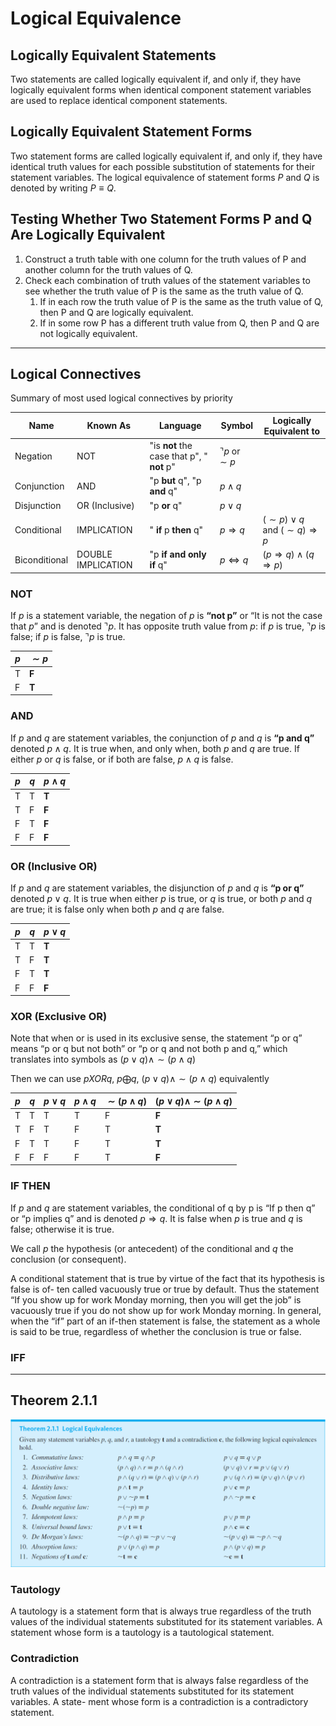 # Logical Equivalence

## Logically Equivalent Statements
Two statements are called logically equivalent if, and only if, they have logically
equivalent forms when identical component statement variables are used to
replace identical component statements.

## Logically Equivalent Statement Forms
Two statement forms are called logically equivalent if, and only if, they have identical
truth values for each possible substitution of statements for their statement
variables. The logical equivalence of statement forms $P$ and $Q$ is denoted by writing $P \equiv Q$.


## Testing Whether Two Statement Forms P and Q Are Logically Equivalent

1. Construct a truth table with one column for the truth values of P and another column for the truth values of Q.
2. Check each combination of truth values of the statement variables to see whether the truth value of P is the same as the truth value of Q.
   1. If in each row the truth value of P is the same as the truth value of Q, then P and Q are logically equivalent.
   2. If in some row P has a different truth value from Q, then P and Q are not logically equivalent.

---

## Logical Connectives

Summary of most used logical connectives by priority 

| **Name**      | **Known As**       | **Language**                               | **Symbol**                | **Logically Equivalent to**                     |
|---------------|--------------------|--------------------------------------------|---------------------------|-------------------------------------------------|
| Negation      | NOT                | "is **not** the case that p", " **not** p" | $\urcorner p$ or $\sim p$ |                                                 |
| Conjunction   | AND                | "p **but** q", "p **and** q"               | $p \wedge q$              |                                                 |
| Disjunction   | OR (Inclusive)     | "p **or** q"                               | $p \vee q$                |                                                 |
| Conditional   | IMPLICATION        | " **if** p **then** q"                     | $p \Rightarrow q$         | $(\sim p) \vee q$ and $(\sim q ) \Rightarrow p$ |
| Biconditional | DOUBLE IMPLICATION | "p **if and only if** q"                   | $p \Longleftrightarrow q$ | $(p \Rightarrow q) \wedge (q \Rightarrow p)$    |
### NOT
If $p$ is a statement variable, the negation of $p$ is **“not p”** or “It is not the case that $p$”
and is denoted $\urcorner p$. It has opposite truth value from $p$: if $p$ is true, $\urcorner p$ is false; if $p$ is
false, $\urcorner p$ is true.

| $p$ | $\sim p$ |
|-----|----------|
| T   | **F**    |
| F   | **T**    |


### AND
If $p$ and $q$ are statement variables, the conjunction of $p$ and $q$ is **“p and q”** denoted 
$p \wedge q$. It is true when, and only when, both $p$ and $q$ are true. If either $p$ or $q$ is false, 
or if both are false, $p \wedge q$ is false.

| $p$ | $q$ | $p \wedge q$ |
|-----|-----|--------------|
| T   | T   | **T**        |
| T   | F   | **F**        |
| F   | T   | **F**        |
| F   | F   | **F**        |


### OR (Inclusive OR)
If $p$ and $q$ are statement variables, the disjunction of $p$ and $q$ is **“p or q”** denoted
$p \vee q$. It is true when either $p$ is true, or $q$ is true, or both $p$ and $q$ are true; it is false
only when both $p$ and $q$ are false.

| $p$ | $q$ | $p \vee q$ |
|-----|-----|------------|
| T   | T   | **T**      |
| T   | F   | **T**      |
| F   | T   | **T**      |
| F   | F   | **F**      |


### XOR (Exclusive OR)
Note that when or is used in its exclusive sense, the statement “p or q” means “p or q but not both” or “p or q and
not both p and q,” which translates into symbols as $(p \vee q) \wedge \sim (p \wedge q)$

Then we can use $p XOR q$, $p \bigoplus q$, $(p \vee q) \wedge \sim (p \wedge q)$ equivalently

| $p$ | $q$ | $p \vee q$ | $p \wedge q$ | $\sim (p \wedge q)$ | $(p \vee q) \wedge \sim (p \wedge q)$ |
|-----|-----|------------|--------------|---------------------|---------------------------------------|
| T   | T   | T          | T            | F                   | **F**                                 |
| T   | F   | T          | F            | T                   | **T**                                 |
| F   | T   | T          | F            | T                   | **T**                                 |
| F   | F   | F          | F            | T                   | **F**                                 |

### IF THEN
If $p$ and $q$ are statement variables, the conditional of q by p is “If p then q” or “p implies q” and 
is denoted $p \Rightarrow q$. It is false when $p$ is true and $q$ is false; otherwise it is true. 
 
We call $p$ the hypothesis (or antecedent) of the conditional and $q$ the conclusion (or consequent).

A conditional statement that is true by virtue of the fact that its hypothesis is false is of- ten called vacuously true or true by default. Thus the statement “If you show up for work Monday morning, then you will get the job” is vacuously true if you do not show up for work Monday morning. In general, when the “if” part of an if-then statement is false, the statement as a whole is said to be true, regardless of whether the conclusion is true or false.



### IFF


---

## Theorem 2.1.1

![Logical Equivalence](../Resources/logicalequivalence.png)

### Tautology
A tautology is a statement form that is always true regardless of the truth values of the individual statements substituted for its statement variables. A statement whose form is a tautology is a tautological statement.

### Contradiction
A contradiction is a statement form that is always false regardless of the truth values of the individual statements substituted for its statement variables. A state- ment whose form is a contradiction is a contradictory statement.
